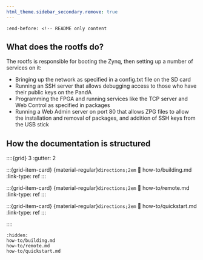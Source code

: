 ```yaml
---
html_theme.sidebar_secondary.remove: true
---
```


```{include} ../README.md
:end-before: <!-- README only content
```

What does the rootfs do?
-------------------------

The rootfs is responsible for booting the Zynq, then setting up a number of services on it:

- Bringing up the network as specified in a config.txt file on the SD card
- Running an SSH server that allows debugging access to those who have their public keys on the PandA
- Programming the FPGA and running services like the TCP server and Web Control as specified in packages
- Running a Web Admin server on port 80 that allows ZPG files to allow the installation and removal of packages, and addition of SSH keys from the USB stick

How the documentation is structured
-----------------------------------

<!-- https://sphinx-design.readthedocs.io/en/latest/grids.html -->

::::{grid} 3
:gutter: 2

:::{grid-item-card} {material-regular}`directions;2em`
:link: how-to/building.md
:link-type: ref
:::

:::{grid-item-card} {material-regular}`directions;2em`
:link: how-to/remote.md
:link-type: ref
:::

:::{grid-item-card} {material-regular}`directions;2em`
:link: how-to/quickstart.md
:link-type: ref
:::

::::

```{toctree}
:hidden:
how-to/building.md
how-to/remote.md
how-to/quickstart.md
```
